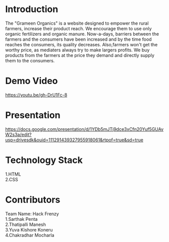# Introduction
The "Grameen Organics" is a website designed to empower the rural farmers, increase their product reach. We encourage them to use only organic fertilizers and organic manure. Now-a-days, barriers between the farmers and the consumers have been increased and by the time food reaches the consumers, its quality decreases. Also,farmers won't get the worthy price, as mediaters always try to make largers profits. We buy products from the farmers at the price they demand and directly supply them to the consumers.
# Demo Video
https://youtu.be/gh-DrU1Fc-8
# Presentation
https://docs.google.com/presentation/d/1YDb5mJTj9dce3xCfn20Yuf5GUAvW2s3a/edit?usp=drivesdk&ouid=111291439327955918061&rtpof=true&sd=true
# Technology Stack
1.HTML <br/>
2.CSS  <br/>
# Contributors
Team Name: Hack Frenzy <br/>
1.Sarthak Penta <br/>
2.Thatipalli Manesh <br/>
3.Yuva Kishore Koneru <br/>
4.Chakradhar Mocharla
